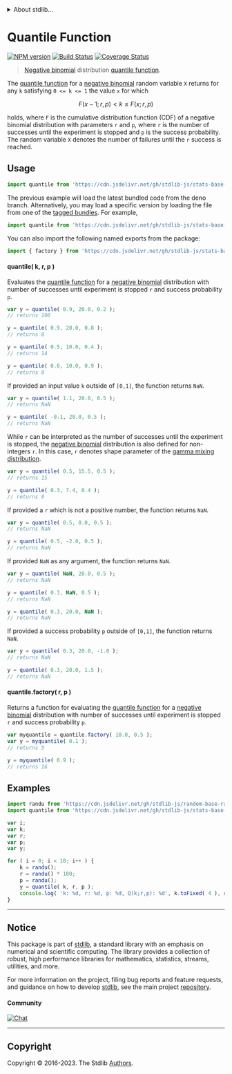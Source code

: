 <!--

@license Apache-2.0

Copyright (c) 2018 The Stdlib Authors.

Licensed under the Apache License, Version 2.0 (the "License");
you may not use this file except in compliance with the License.
You may obtain a copy of the License at

   http://www.apache.org/licenses/LICENSE-2.0

Unless required by applicable law or agreed to in writing, software
distributed under the License is distributed on an "AS IS" BASIS,
WITHOUT WARRANTIES OR CONDITIONS OF ANY KIND, either express or implied.
See the License for the specific language governing permissions and
limitations under the License.

-->


<details>
  <summary>
    About stdlib...
  </summary>
  <p>We believe in a future in which the web is a preferred environment for numerical computation. To help realize this future, we've built stdlib. stdlib is a standard library, with an emphasis on numerical and scientific computation, written in JavaScript (and C) for execution in browsers and in Node.js.</p>
  <p>The library is fully decomposable, being architected in such a way that you can swap out and mix and match APIs and functionality to cater to your exact preferences and use cases.</p>
  <p>When you use stdlib, you can be absolutely certain that you are using the most thorough, rigorous, well-written, studied, documented, tested, measured, and high-quality code out there.</p>
  <p>To join us in bringing numerical computing to the web, get started by checking us out on <a href="https://github.com/stdlib-js/stdlib">GitHub</a>, and please consider <a href="https://opencollective.com/stdlib">financially supporting stdlib</a>. We greatly appreciate your continued support!</p>
</details>

# Quantile Function

[![NPM version][npm-image]][npm-url] [![Build Status][test-image]][test-url] [![Coverage Status][coverage-image]][coverage-url] <!-- [![dependencies][dependencies-image]][dependencies-url] -->

> [Negative binomial][negative-binomial-distribution] distribution [quantile function][quantile-function].

<section class="intro">

The [quantile function][quantile-function] for a [negative binomial][negative-binomial-distribution] random variable `X` returns for any `k` satisfying `0 <= k <= 1` the value `x` for which

<!-- <equation class="equation" label="eq:negative_binomial_quantile_function" align="center" raw="F(x-1;r,p) < k \le F(x;r,p)" alt="Quantile for a negative binomial distribution."> -->

```math
F(x-1;r,p) < k \le F(x;r,p)
```

<!-- <div class="equation" align="center" data-raw-text="F(x-1;r,p) &lt; k \le F(x;r,p)" data-equation="eq:negative_binomial_quantile_function">
    <img src="https://cdn.jsdelivr.net/gh/stdlib-js/stdlib@51534079fef45e990850102147e8945fb023d1d0/lib/node_modules/@stdlib/stats/base/dists/negative-binomial/quantile/docs/img/equation_negative_binomial_quantile_function.svg" alt="Quantile for a negative binomial distribution.">
    <br>
</div> -->

<!-- </equation> -->

holds, where `F` is the cumulative distribution function (CDF) of a negative binomial distribution with parameters `r` and `p`, where `r` is the number of successes until the experiment is stopped and `p` is the success probability. The random variable `X` denotes the number of failures until the `r` success is reached. 

</section>

<!-- /.intro -->



<section class="usage">

## Usage

```javascript
import quantile from 'https://cdn.jsdelivr.net/gh/stdlib-js/stats-base-dists-negative-binomial-quantile@deno/mod.js';
```
The previous example will load the latest bundled code from the deno branch. Alternatively, you may load a specific version by loading the file from one of the [tagged bundles](https://github.com/stdlib-js/stats-base-dists-negative-binomial-quantile/tags). For example,

```javascript
import quantile from 'https://cdn.jsdelivr.net/gh/stdlib-js/stats-base-dists-negative-binomial-quantile@v0.1.0-deno/mod.js';
```

You can also import the following named exports from the package:

```javascript
import { factory } from 'https://cdn.jsdelivr.net/gh/stdlib-js/stats-base-dists-negative-binomial-quantile@deno/mod.js';
```

#### quantile( k, r, p )

Evaluates the [quantile function][quantile-function] for a [negative binomial][negative-binomial-distribution] distribution with number of successes until experiment is stopped `r` and success probability `p`.

```javascript
var y = quantile( 0.9, 20.0, 0.2 );
// returns 106

y = quantile( 0.9, 20.0, 0.8 );
// returns 8

y = quantile( 0.5, 10.0, 0.4 );
// returns 14

y = quantile( 0.0, 10.0, 0.9 );
// returns 0
```

If provided an input value `k` outside of `[0,1]`, the function returns `NaN`.

```javascript
var y = quantile( 1.1, 20.0, 0.5 );
// returns NaN

y = quantile( -0.1, 20.0, 0.5 );
// returns NaN
```

While `r` can be interpreted as the number of successes until the experiment is stopped, the [negative binomial][negative-binomial-distribution] distribution is also defined for non-integers `r`. In this case, `r` denotes shape parameter of the [gamma mixing distribution][negative-binomial-mixture-representation].

```javascript
var y = quantile( 0.5, 15.5, 0.5 );
// returns 15

y = quantile( 0.3, 7.4, 0.4 );
// returns 8
```

If provided a `r` which is not a positive number, the function returns `NaN`.

```javascript
var y = quantile( 0.5, 0.0, 0.5 );
// returns NaN

y = quantile( 0.5, -2.0, 0.5 );
// returns NaN
```

If provided `NaN` as any argument, the function returns `NaN`.

```javascript
var y = quantile( NaN, 20.0, 0.5 );
// returns NaN

y = quantile( 0.3, NaN, 0.5 );
// returns NaN

y = quantile( 0.3, 20.0, NaN );
// returns NaN
```

If provided a success probability `p` outside of `[0,1]`, the function returns `NaN`.

```javascript
var y = quantile( 0.3, 20.0, -1.0 );
// returns NaN

y = quantile( 0.3, 20.0, 1.5 );
// returns NaN
```

#### quantile.factory( r, p )

Returns a function for evaluating the [quantile function][quantile-function] for a [negative binomial][negative-binomial-distribution] distribution with number of successes until experiment is stopped `r` and success probability `p`.

```javascript
var myquantile = quantile.factory( 10.0, 0.5 );
var y = myquantile( 0.1 );
// returns 5

y = myquantile( 0.9 );
// returns 16
```

</section>

<!-- /.usage -->

<section class="examples">

## Examples

<!-- eslint no-undef: "error" -->

```javascript
import randu from 'https://cdn.jsdelivr.net/gh/stdlib-js/random-base-randu@deno/mod.js';
import quantile from 'https://cdn.jsdelivr.net/gh/stdlib-js/stats-base-dists-negative-binomial-quantile@deno/mod.js';

var i;
var k;
var r;
var p;
var y;

for ( i = 0; i < 10; i++ ) {
    k = randu();
    r = randu() * 100;
    p = randu();
    y = quantile( k, r, p );
    console.log( 'k: %d, r: %d, p: %d, Q(k;r,p): %d', k.toFixed( 4 ), r.toFixed( 4 ), p.toFixed( 4 ), y );
}
```

</section>

<!-- /.examples -->

<!-- Section for related `stdlib` packages. Do not manually edit this section, as it is automatically populated. -->

<section class="related">

</section>

<!-- /.related -->

<!-- Section for all links. Make sure to keep an empty line after the `section` element and another before the `/section` close. -->


<section class="main-repo" >

* * *

## Notice

This package is part of [stdlib][stdlib], a standard library with an emphasis on numerical and scientific computing. The library provides a collection of robust, high performance libraries for mathematics, statistics, streams, utilities, and more.

For more information on the project, filing bug reports and feature requests, and guidance on how to develop [stdlib][stdlib], see the main project [repository][stdlib].

#### Community

[![Chat][chat-image]][chat-url]

---

## Copyright

Copyright &copy; 2016-2023. The Stdlib [Authors][stdlib-authors].

</section>

<!-- /.stdlib -->

<!-- Section for all links. Make sure to keep an empty line after the `section` element and another before the `/section` close. -->

<section class="links">

[npm-image]: http://img.shields.io/npm/v/@stdlib/stats-base-dists-negative-binomial-quantile.svg
[npm-url]: https://npmjs.org/package/@stdlib/stats-base-dists-negative-binomial-quantile

[test-image]: https://github.com/stdlib-js/stats-base-dists-negative-binomial-quantile/actions/workflows/test.yml/badge.svg?branch=v0.1.0
[test-url]: https://github.com/stdlib-js/stats-base-dists-negative-binomial-quantile/actions/workflows/test.yml?query=branch:v0.1.0

[coverage-image]: https://img.shields.io/codecov/c/github/stdlib-js/stats-base-dists-negative-binomial-quantile/main.svg
[coverage-url]: https://codecov.io/github/stdlib-js/stats-base-dists-negative-binomial-quantile?branch=v0.1.0

<!--

[dependencies-image]: https://img.shields.io/david/stdlib-js/stats-base-dists-negative-binomial-quantile.svg
[dependencies-url]: https://david-dm.org/stdlib-js/stats-base-dists-negative-binomial-quantile/main

-->

[chat-image]: https://img.shields.io/gitter/room/stdlib-js/stdlib.svg
[chat-url]: https://app.gitter.im/#/room/#stdlib-js_stdlib:gitter.im

[stdlib]: https://github.com/stdlib-js/stdlib

[stdlib-authors]: https://github.com/stdlib-js/stdlib/graphs/contributors

[umd]: https://github.com/umdjs/umd
[es-module]: https://developer.mozilla.org/en-US/docs/Web/JavaScript/Guide/Modules

[deno-url]: https://github.com/stdlib-js/stats-base-dists-negative-binomial-quantile/tree/deno
[umd-url]: https://github.com/stdlib-js/stats-base-dists-negative-binomial-quantile/tree/umd
[esm-url]: https://github.com/stdlib-js/stats-base-dists-negative-binomial-quantile/tree/esm
[branches-url]: https://github.com/stdlib-js/stats-base-dists-negative-binomial-quantile/blob/main/branches.md

[negative-binomial-mixture-representation]: https://en.wikipedia.org/wiki/Negative_binomial_distribution#Gamma.E2.80.93Poisson_mixture

[negative-binomial-distribution]: https://en.wikipedia.org/wiki/Negative_binomial_distribution

[quantile-function]: https://en.wikipedia.org/wiki/Quantile_function

</section>

<!-- /.links -->
